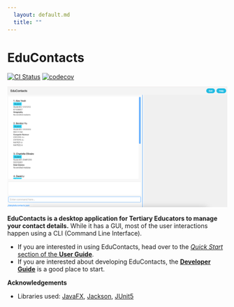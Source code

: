 ```yaml
---
  layout: default.md
  title: ""
---
```


# EduContacts

[![CI Status](https://github.com/AY2425S1-CS2103T-F15-2/tp/workflows/Java%20CI/badge.svg)](https://github.com/AY2425S1-CS2103T-F15-2/tp/actions)
[![codecov](https://codecov.io/gh/AY2425S1-CS2103T-F15-2/tp/branch/master/graph/badge.svg)](https://codecov.io/gh/AY2425S1-CS2103T-F15-2/tp)

![Ui](images/Ui.png)

**EduContacts is a desktop application for Tertiary Educators to manage your contact details.** While it has a GUI, most of the user interactions happen using a CLI (Command Line Interface).

* If you are interested in using EduContacts, head over to the [_Quick Start_ section of the **User Guide**](UserGuide.html#quick-start).
* If you are interested about developing EduContacts, the [**Developer Guide**](DeveloperGuide.html) is a good place to start.


**Acknowledgements**

* Libraries used: [JavaFX](https://openjfx.io/), [Jackson](https://github.com/FasterXML/jackson), [JUnit5](https://github.com/junit-team/junit5)
